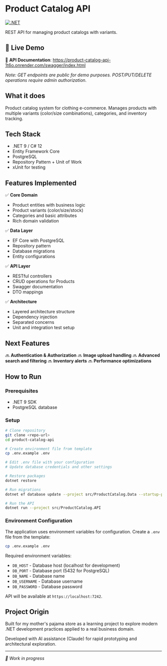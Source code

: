 # Product Catalog API

[![.NET](https://img.shields.io/badge/.NET-9.0-purple)](https://dotnet.microsoft.com/)

REST API for managing product catalogs with variants.

## 🚀 Live Demo

📖 **API Documentation**: https://product-catalog-api-1t6o.onrender.com/swagger/index.html

*Note: GET endpoints are public for demo purposes. POST/PUT/DELETE operations require admin authorization.*

## What it does

Product catalog system for clothing e-commerce. Manages products with multiple variants (color/size combinations), categories, and inventory tracking.

## Tech Stack

- .NET 9 / C# 12
- Entity Framework Core
- PostgreSQL
- Repository Pattern + Unit of Work
- xUnit for testing

## Features Implemented

✅ **Core Domain**
- Product entities with business logic
- Product variants (color/size/stock)
- Categories and basic attributes
- Rich domain validation

✅ **Data Layer**
- EF Core with PostgreSQL
- Repository pattern
- Database migrations
- Entity configurations

✅ **API Layer**
- RESTful controllers
- CRUD operations for Products
- Swagger documentation
- DTO mappings

✅ **Architecture**
- Layered architecture structure
- Dependency injection
- Separated concerns
- Unit and integration test setup

## Next Features

🔜 **Authentication & Authorization**
🔜 **Image upload handling**
🔜 **Advanced search and filtering**
🔜 **Inventory alerts**
🔜 **Performance optimizations**

## How to Run

### Prerequisites
- .NET 9 SDK
- PostgreSQL database

### Setup
```bash
# Clone repository
git clone <repo-url>
cd product-catalog-api

# Create environment file from template
cp .env.example .env

# Edit .env file with your configuration
# Update database credentials and other settings

# Restore packages
dotnet restore

# Run migrations
dotnet ef database update --project src/ProductCatalog.Data --startup-project src/ProductCatalog.API

# Run the API
dotnet run --project src/ProductCatalog.API
```

### Environment Configuration

The application uses environment variables for configuration. Create a `.env` file from the template:

```bash
cp .env.example .env
```

Required environment variables:
- `DB_HOST` - Database host (localhost for development)
- `DB_PORT` - Database port (5432 for PostgreSQL)
- `DB_NAME` - Database name
- `DB_USERNAME` - Database username
- `DB_PASSWORD` - Database password

API will be available at `https://localhost:7242`.

## Project Origin

Built for my mother's pajama store as a learning project to explore modern .NET development practices applied to a real business domain.

Developed with AI assistance (Claude) for rapid prototyping and architectural exploration.

---
*🚧 Work in progress*
